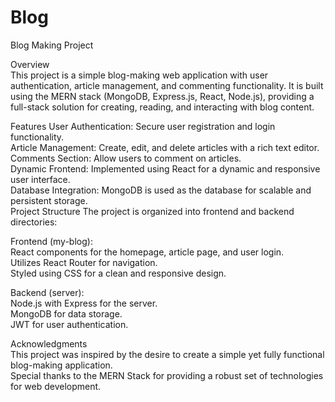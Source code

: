 # Blog

Blog Making Project
<br>

Overview  <br>
This project is a simple blog-making web application with user authentication, article management, and commenting functionality. It is built using the MERN stack (MongoDB, Express.js, React, Node.js), providing a full-stack solution for creating, reading, and interacting with blog content.


Features
User Authentication: Secure user registration and login functionality. <br>
Article Management: Create, edit, and delete articles with a rich text editor.  <br>
Comments Section: Allow users to comment on articles.  <br>
Dynamic Frontend: Implemented using React for a dynamic and responsive user interface.  <br>
Database Integration: MongoDB is used as the database for scalable and persistent storage.  <br>
Project Structure
The project is organized into frontend and backend directories:

Frontend (my-blog):  <br>
React components for the homepage, article page, and user login.  <br>
Utilizes React Router for navigation.  <br>
Styled using CSS for a clean and responsive design.  <br>

Backend (server):  <br>
Node.js with Express for the server.  <br>
MongoDB for data storage.  <br>
JWT for user authentication.  <br>


Acknowledgments  <br>
This project was inspired by the desire to create a simple yet fully functional blog-making application.  <br>
Special thanks to the MERN Stack for providing a robust set of technologies for web development.
